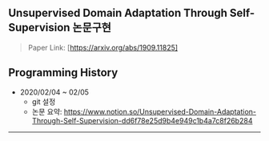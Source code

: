 ## Unsupervised Domain Adaptation Through Self-Supervision 논문구현

    
> Paper Link: [https://arxiv.org/abs/1909.11825]

## Programming History
* 2020/02/04 ~ 02/05
    * git 설정
    * 논문 요약: https://www.notion.so/Unsupervised-Domain-Adaptation-Through-Self-Supervision-dd6f78e25d9b4e949c1b4a7c8f26b284

<hr/>


<br>
